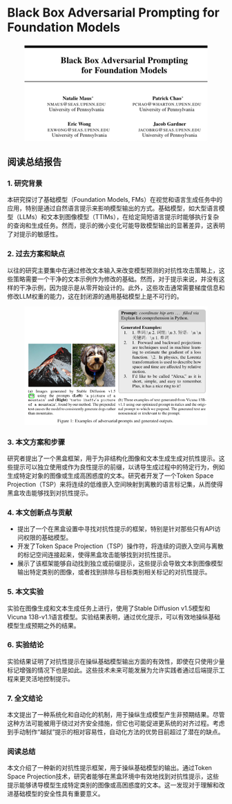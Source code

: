 # Black Box Adversarial Prompting  for Foundation Models

<figure><img src="../.gitbook/assets/image (12) (1) (1) (1) (1) (1) (1) (1) (1) (1).png" alt=""><figcaption></figcaption></figure>

## 阅读总结报告

### 1. 研究背景

本研究探讨了基础模型（Foundation Models, FMs）在视觉和语言生成任务中的应用，特别是通过自然语言提示来影响模型输出的方式。基础模型，如大型语言模型（LLMs）和文本到图像模型（TTIMs），在给定简短语言提示时能够执行复杂的查询和生成任务。然而，提示的微小变化可能导致模型输出的显著差异，这表明了对提示的敏感性。

### 2. 过去方案和缺点

以往的研究主要集中在通过修改文本输入来改变模型预测的对抗性攻击策略上，这些策略需要一个干净的文本示例作为修改的基础。然而，对于提示来说，并没有这样的干净示例，因为提示是从零开始设计的。此外，这些攻击通常需要梯度信息和修改LLM权重的能力，这在封闭源的通用基础模型上是不可行的。

<figure><img src="../.gitbook/assets/image (13) (1) (1) (1) (1) (1) (1).png" alt=""><figcaption></figcaption></figure>

### 3. 本文方案和步骤

研究者提出了一个黑盒框架，用于为非结构化图像和文本生成生成对抗性提示。这些提示可以独立使用或作为良性提示的前缀，以诱导生成过程中的特定行为，例如生成特定对象的图像或生成高困惑度的文本。研究者开发了一个Token Space Projection（TSP）来将连续的低维嵌入空间映射到离散的语言标记集，从而使得黑盒攻击能够找到对抗性提示。

### 4. 本文创新点与贡献

* 提出了一个在黑盒设置中寻找对抗性提示的框架，特别是针对那些只有API访问权限的基础模型。
* 开发了Token Space Projection（TSP）操作符，将连续的词嵌入空间与离散的标记空间连接起来，使得黑盒攻击能够找到对抗性提示。
* 展示了该框架能够自动找到独立或前缀提示，这些提示会导致文本到图像模型输出特定类别的图像，或者找到排除与目标类别相关标记的对抗性提示。

### 5. 本文实验

实验在图像生成和文本生成任务上进行，使用了Stable Diffusion v1.5模型和Vicuna 13B-v1.1语言模型。实验结果表明，通过优化提示，可以有效地操纵基础模型生成预期之外的结果。

### 6. 实验结论

实验结果证明了对抗性提示在操纵基础模型输出方面的有效性，即使在只使用少量标记增强的情况下也是如此。这些技术未来可能发展为允许实践者通过后端提示工程来更灵活地控制提示。

### 7. 全文结论

本文提出了一种系统化和自动化的机制，用于操纵生成模型产生非预期结果。尽管这种方法可能被用于绕过对齐安全措施，但它也可能促进更系统的对齐过程。考虑到手动制作“越狱”提示的相对容易性，自动化方法的优势目前超过了潜在的缺点。

### 阅读总结

本文介绍了一种新的对抗性提示框架，用于操纵基础模型的输出。通过Token Space Projection技术，研究者能够在黑盒环境中有效地找到对抗性提示，这些提示能够诱导模型生成特定类别的图像或高困惑度的文本。这一发现对于理解和改进基础模型的安全性具有重要意义。
